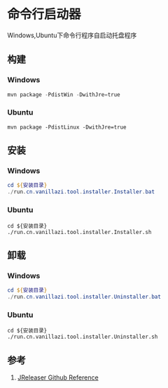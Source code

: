 # 命令行启动器
Windows,Ubuntu下命令行程序自启动托盘程序
## 构建
### Windows
```powershell
mvn package -PdistWin -DwithJre=true
```
### Ubuntu
```shell
mvn package -PdistLinux -DwithJre=true
```
## 安装
### Windows
```powershell
cd ${安装目录}
./run.cn.vanillazi.tool.installer.Installer.bat
```
### Ubuntu
```shell
cd ${安装目录}
./run.cn.vanillazi.tool.installer.Installer.sh
```
## 卸载
### Windows
```powershell
cd ${安装目录}
./run.cn.vanillazi.tool.installer.Uninstaller.bat
```
### Ubuntu
```shell
cd ${安装目录}
./run.cn.vanillazi.tool.installer.Uninstaller.sh
```

## 参考
1. [JReleaser Github Reference](https://jreleaser.org/guide/latest/reference/release/github.html)
